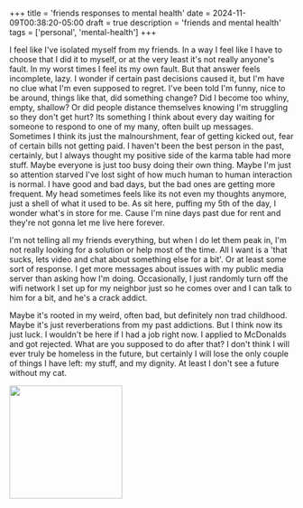 +++
title = 'friends responses to mental health'
date = 2024-11-09T00:38:20-05:00
draft = true
description = 'friends and mental health'
tags = ['personal', 'mental-health']
+++

I feel like I've isolated myself from my friends. In a way I feel like I have to choose that I did it to myself, or at the very least it's not really anyone's fault. In my worst times I feel its my own fault. But that answer feels incomplete, lazy. I wonder if certain past decisions caused it, but I'm have no clue what I'm even supposed to regret. I've been told I'm funny, nice to be around, things like that, did something change? Did I become too whiny, empty, shallow? Or did people distance themselves knowing I'm struggling so they don't get hurt? Its something I think about every day waiting for someone to respond to one of my many, often built up messages. Sometimes I think its just the malnourshment, fear of getting kicked out, fear of certain bills not getting paid. I haven't been the best person in the past, certainly, but I always thought my positive side of the karma table had more stuff. Maybe everyone is just too busy doing their own thing. Maybe I'm just so attention starved I've lost sight of how much human to human interaction is normal. I have good and bad days, but the bad ones are getting more frequent. My head sometimes feels like its not even my thoughts anymore, just a shell of what it used to be. As sit here, puffing my 5th of the day, I wonder what's in store for me. Cause I'm nine days past due for rent and they're not gonna let me live here forever.

I'm not telling all my friends everything, but when I do let them peak in, I'm not really looking for a solution or help most of the time. All I want is a 'that sucks, lets video and chat about something else for a bit'. Or at least some sort of response. I get more messages about issues with my public media server than asking how I'm doing. Occasionally, I just randomly turn off the wifi network I set up for my neighbor just so he comes over and I can talk to him for a bit, and he's a crack addict. 

Maybe it's rooted in my weird, often bad, but definitely non trad childhood. Maybe it's just reverberations from my past addictions. But I think now its just luck. I wouldn't be here if I had a job right now. I applied to McDonalds and got rejected. What are you supposed to do after that? I don't think I will ever truly be homeless in the future, but certainly I will lose the only couple of things I have left: my stuff, and my dignity. At least I don't see a future without my cat.


<img width="200px" src="/blog/friends-and-mental-health/friends-mental-health-smiley.jpg" />